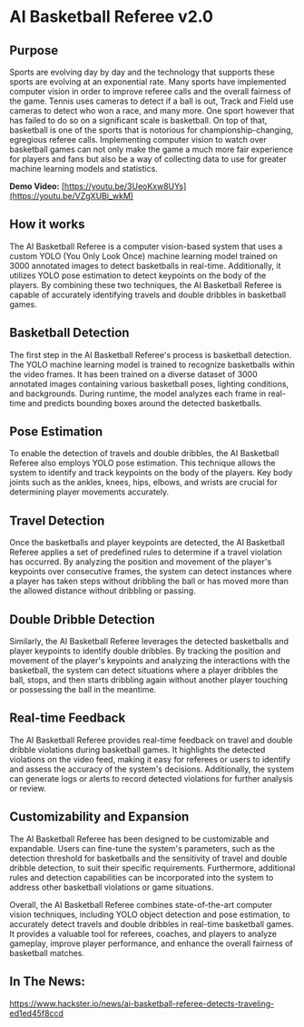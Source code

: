 # AI Basketball Referee v2.0

## Purpose
Sports are evolving day by day and the technology that supports these sports are evolving at an exponential rate. Many sports have implemented computer vision in order to improve referee calls and the overall fairness of the game. Tennis uses cameras to detect if a ball is out, Track and Field use cameras to detect who won a race, and many more. One sport however that has failed to do so on a significant scale is basketball. On top of that, basketball is one of the sports that is notorious for championship-changing, egregious referee calls. Implementing computer vision to watch over basketball games can not only make the game a much more fair experience for players and fans but also be a way of collecting data to use for greater machine learning models and statistics.

**Demo Video:** [https://youtu.be/3UeoKxw8UYs](https://youtu.be/VZgXUBi_wkM)

## How it works
The AI Basketball Referee is a computer vision-based system that uses a custom YOLO (You Only Look Once) machine learning model trained on 3000 annotated images to detect basketballs in real-time. Additionally, it utilizes YOLO pose estimation to detect keypoints on the body of the players. By combining these two techniques, the AI Basketball Referee is capable of accurately identifying travels and double dribbles in basketball games.

## Basketball Detection
The first step in the AI Basketball Referee's process is basketball detection. The YOLO machine learning model is trained to recognize basketballs within the video frames. It has been trained on a diverse dataset of 3000 annotated images containing various basketball poses, lighting conditions, and backgrounds. During runtime, the model analyzes each frame in real-time and predicts bounding boxes around the detected basketballs.

## Pose Estimation
To enable the detection of travels and double dribbles, the AI Basketball Referee also employs YOLO pose estimation. This technique allows the system to identify and track keypoints on the body of the players. Key body joints such as the ankles, knees, hips, elbows, and wrists are crucial for determining player movements accurately.

## Travel Detection
Once the basketballs and player keypoints are detected, the AI Basketball Referee applies a set of predefined rules to determine if a travel violation has occurred. By analyzing the position and movement of the player's keypoints over consecutive frames, the system can detect instances where a player has taken steps without dribbling the ball or has moved more than the allowed distance without dribbling or passing.

## Double Dribble Detection
Similarly, the AI Basketball Referee leverages the detected basketballs and player keypoints to identify double dribbles. By tracking the position and movement of the player's keypoints and analyzing the interactions with the basketball, the system can detect situations where a player dribbles the ball, stops, and then starts dribbling again without another player touching or possessing the ball in the meantime.

## Real-time Feedback
The AI Basketball Referee provides real-time feedback on travel and double dribble violations during basketball games. It highlights the detected violations on the video feed, making it easy for referees or users to identify and assess the accuracy of the system's decisions. Additionally, the system can generate logs or alerts to record detected violations for further analysis or review.

## Customizability and Expansion
The AI Basketball Referee has been designed to be customizable and expandable. Users can fine-tune the system's parameters, such as the detection threshold for basketballs and the sensitivity of travel and double dribble detection, to suit their specific requirements. Furthermore, additional rules and detection capabilities can be incorporated into the system to address other basketball violations or game situations.

Overall, the AI Basketball Referee combines state-of-the-art computer vision techniques, including YOLO object detection and pose estimation, to accurately detect travels and double dribbles in real-time basketball games. It provides a valuable tool for referees, coaches, and players to analyze gameplay, improve player performance, and enhance the overall fairness of basketball matches.

## In The News:
https://www.hackster.io/news/ai-basketball-referee-detects-traveling-ed1ed45f8ccd
